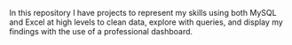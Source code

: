 In this repository I have projects to represent my skills using both MySQL and Excel at high levels to clean data, explore with queries, and display my findings with the use of a professional dashboard.

